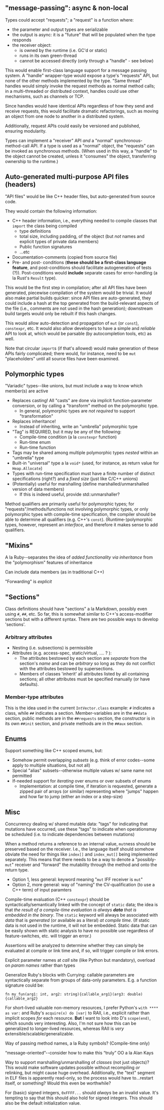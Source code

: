 ## "message-passing": async & non-local

Types could accept "requests"; a "request" is a function where:

* the parameter and output types are serializable
* the output is async: it is a "future" that will be populated when the type
  responds
* the receiver object:
  * is owned by the runtime (i.e. GC'd or static)
  * runs in its own green-thread
  * cannot be accessed directly (only through a "handle" - see below)

This would enable first-class language support for a message passing system. A
"handle" wrapper-type would expose a type's "requests" API, but none of the
other methods implemented by the type. "Same thread" handles would simply
invoke the request methods as normal method calls; in a multi-threaded or
distributed context, handles could use other mechanisms, such as channels or
TCP.

Since handles would have identical APIs regardless of how they send and receive
requests, this would facilitate dramatic refactorings, such as moving an object
from one node to another in a distributed system.

Additionally, request APIs could easily be versioned and published, ensuring
modularity.

Types can implement a "receiver" API *and* a "normal" synchronous-method-call
API. If a type is used as a "normal" object, the "requests" can be invoked as
synchronous methods. (When used in this way, a "handle" to the object cannot be
created, unless it "consumes" the object, transferring ownership to the
runtime.)

## Auto-generated multi-purpose API files (headers)

"API files" would be like C++ header files, but auto-generated from source code.

They would contain the following information:

 * C++ header information, i.e., everything needed to compile classes that `import`
   the class being compiled
   * type definitions
   * total size, including padding, of the object (but *not* names and explicit
     types of private data members)
   * Public function signatures
   * ...etc
 * Documentation-comments (copied from source file)
 * Pre- and post- conditions (**these should be a first-class language feature**,
   and post-conditions should facilitate autogeneration of tests (?)). Post-conditions
   would **include** separate cases for error-handling (a la Rust's `Result` type).

This would be the first step in compilation; after all API files have been generated,
piecewise compilation of the system would be trivial. It would also make partial builds
quicker: since API files are auto-generated, they could include a hash at the top
generated from the build-relevant aspects of the file (i.e., comments are not
used in the hash generation); downstream build targets would only be rebuilt if
this hash changes.

This would allow auto-detection and propagation of `mut` (or `const`), `constexpr`,
etc. It would also allow developers to have a simple and *reliable* API to look at,
which would be parsable (by autocompletion tools, etc) as well.

Note that circular `import`s (if that's allowed) would make generation of these APIs
fairly complicated; there would, for instance, need to be `mut` "placeholders" until
all source files have been examined.

## Polymorphic types

"Variadic" types--like unions, but must include a way to know which member(s) are active
 * Replaces casting! All "casts" are done via implicit function-parameter
   conversion, or by calling a "transform" method on the polymorphic type.
    * In general, polymorphic types are *not required* to support "transformation"
 * Replaces inheritance!
    * Instead of inheriting, write an "umbrella" polymorphic type
 * "Tag" is REQUIRED, but it may be any of the following:
    * Compile-time condition (a la `constexpr` function)
    * Run-time enum
    * Run-time function
 * Tags may be shared among multiple polymorphic types *nested* within an "umbrella" type
 * Built-in "universal" type a la `void*` (used, for instance, as return value
   for `Heap.Allocate`)
 * Types with run-time specification must have a finite number of distinct
   specifications (right?) and a *fixed size* (just like C/C++ unions)
 * (Potentially) useful for marshalling (define marshalled/unmarshalled version
   of data members)
    * If this is indeed useful, provide std::unmarshaller?

Method qualifiers are primarily useful for polymorphic types; for
"requests"/methods/functions not involving polymorphic types, or only
polymorphic types with compile-time specification, the compiler should be able
to determine all qualifiers (e.g. C++'s `const`). (Runtime-)polymorphic types,
however, represent an *interface*, and therefore it makes sense to add
qualifiers.

## "Mixins"

A la Ruby--separates the idea of *added functionality via inheritance* from the
"polymorphism" features of inheritance

Can include data members (as in traditional C++)

"Forwarding" is *explicit*

## "Sections"

Class definitions should have "sections" a la Markdown, possibly even using
`#`, `##`, etc. So far, this is somewhat similar to C++'s access-modifier sections but
with a different syntax. There are two possible ways to develop 'sections'.

### Arbitrary attributes

* Nesting (i.e. subsections) is permissible
* Attributes (e.g. access-spec, static/virtual, .... ? ):
  * The attributes bestowed by each section are *separate* from the section's
    *name* and can be *arbitrary* so long as they do not conflict with the
    attributes bestowed by supersections.
  * Members of classes 'inherit' all attributes listed by all containing
    sections; all other attributes must be specified manually (or have defaults).

### Member-type attributes

This is the idea used in the current `IntVector.class` example: `#` indicates a
class, while `##` indicates a section. Member-variables are in the `##data`
section, public methods are in the `##requests` section, the constructor is in
its own `##init` section, and private methods are in the `##aux` section.

## Enums

Support something like C++ scoped enums, but:

 * Somehow permit overlapping *subsets* (e.g. think of error codes--some apply
   to multiple situations, but not all)
 * Special "alias" subsets--otherwise multiple values w/ same name not permitted
 * If-needed support for *iterating* over enums or over subsets of enums
    * Implementation: at compile time, if iteration is requested, generate a
      zipped pair of arrays (or similar) representing where "jumps" happen and
      how far to jump (either an index or a step-size)

## Misc

Concurrency dealing w/ shared mutable data: "tags" for indicating that
mutations have occurred, use these "tags" to indicate when operationsmay be
scheduled (i.e. to indicate dependencies between mutations)

When a method returns a reference to an internal value, `mut`ness should be
preserved based on the receiver. I.e., the language itself should somehow
obviate the need for things like `index[]` and `index_mut[]` being implemented
separately. This means that there needs to be a way to denote a
"possibly-`mut`" receiver and "forward" the mutability through the method and
onto the return type.
 * Option 1, less general: keyword meaning "`mut` IFF receiver is `mut`"
 * Option 2, more general: way of "naming" the CV-qualification (to use a C++
   term) of input paramters

Compile-time evaluation (C++ `constexpr`) should be syntactically/semantically
linked with the concept of `static` data; the idea is that *the result of a
compile-time evaluation is always **data** that is embedded in the binary*. The
`static` keyword will always be associated with *data* that is *generated* (or
available as a literal) *at compile time*. (If static data is not used in the
runtime, it will not be embedded. Static data that can be easily shown with
static analysis to have no possible use regardless of feature-switches, etc.
will trigger an error.)

Assertions will be analyzed to determine whether they can simply be evaluated
at compile or link time and, if so, will trigger compile or link errors.

Explicit parameter names at *call* site (like Python but mandatory), overload
on *param names* rather than types

Generalize Ruby's blocks with Currying: callable parameters are syntactically
separate from groups of data-only parameters. E.g. a function signature could
be:

    fn my_fun(arg1: int, arg2: string){callable_arg1}(arg3: double){callable_arg2}

For short-lived valuable non-memory resources, I prefer Python's `with **** as
var:` and Ruby's `acquire(x) do |var|` to RAII, i.e., explicit rather than
implicit scopes *for* each resource. **But** I want to look into D's
`scope(end)`, which sounds very interesting. Also, I'm not sure how this can be
generalized to longer-lived resources, whereas RAII is *very*
extensible/scalable/generalizable.

Way of passing method names, a la Ruby symbols? (Compile-time only)

“message-oriented”--consider how to make this “truly” OO a la Alan Kays

Way to support marshalling/unmarshalling of *classes* (not just objects)? This
would make software updates possible without recompiling *or* relinking, but
might cause huge overhead. Additionally, the "text" segment in ELF files is
apparently read-only, so the process would have to...restart itself, or
something? Would this even be worthwhile?

For (basic) signed integers, `0xFFFF...` should *always* be an invalid value.
It's tempting to say that this should also hold for signed integers.
This should also be the default initialization value.
